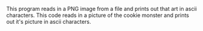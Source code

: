 This program reads in a PNG image from a file and prints out that art in ascii characters. This code reads in a picture of the cookie monster and prints out it's picture
in ascii characters.
